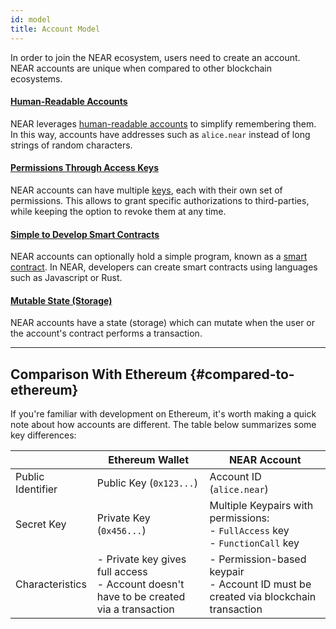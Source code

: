 ```yaml
---
id: model
title: Account Model
---
```


In order to join the NEAR ecosystem, users need to create an account. NEAR accounts are unique when compared to other blockchain ecosystems.

#### [Human-Readable Accounts](account-id.md)
NEAR leverages [human-readable accounts](account-id.md) to simplify remembering them. In this way, accounts have addresses such as `alice.near` instead of long strings of random characters.

#### [Permissions Through Access Keys](access-keys.md)
NEAR accounts can have multiple [keys](access-keys.md), each with their own set of permissions. This allows to grant specific authorizations to third-parties, while keeping the option to revoke them at any time.

#### [Simple to Develop Smart Contracts](/concepts/basics/accounts/smartcontract)
NEAR accounts can optionally hold a simple program, known as a [smart contract](smartcontract.md). In NEAR, developers can create smart contracts using languages such as Javascript or Rust.

#### [Mutable State (Storage)](state.md)
NEAR accounts have a state (storage) which can mutate when the user or the account's contract performs a transaction.

---

## Comparison With Ethereum {#compared-to-ethereum}

If you're familiar with development on Ethereum, it's worth making a quick note about how accounts are different. The table below summarizes some key differences:

|                   | Ethereum Wallet                                                                                   | NEAR Account                                                                                      |
| ----------------- | ------------------------------------------------------------------------------------------------- | ------------------------------------------------------------------------------------------------- |
| Public Identifier | Public Key (`0x123...`)                                                                           | Account ID (`alice.near`)                                                                         |
| Secret Key        | Private Key (`0x456...`)                                                                          | Multiple Keypairs with permissions:<br />- `FullAccess` key<br />- `FunctionCall` key |
| Characteristics   | - Private key gives full access<br />- Account doesn't have to be created via a transaction | - Permission-based keypair<br />- Account ID must be created via blockchain transaction     |
